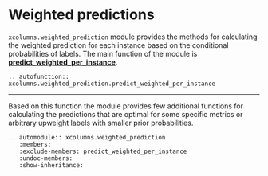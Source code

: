 # Weighted predictions

`xcolumns.weighted_prediction` module provides the methods for calculating the weighted prediction for each instance based on the conditional probabilities of labels.
The main function of the module is [**predict_weighted_per_instance**](#xcolumns.weighted_prediction.predict_weighted_per_instance).


```{eval-rst}
.. autofunction:: xcolumns.weighted_prediction.predict_weighted_per_instance
```

---


Based on this function the module provides few additional functions for calculating the predictions
that are optimal for some specific metrics or arbitrary upweight labels with smaller prior probabilities.

```{eval-rst}
.. automodule:: xcolumns.weighted_prediction
   :members:
   :exclude-members: predict_weighted_per_instance
   :undoc-members:
   :show-inheritance:
```
